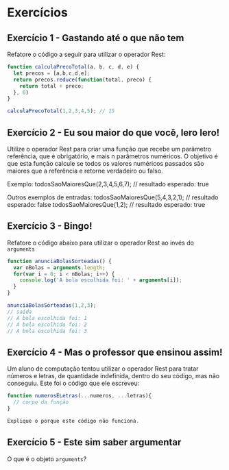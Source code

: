# Exercícios

## Exercício 1 - Gastando até o que não tem
Refatore o código a seguir para utilizar o operador Rest:

``` javascript
function calculaPrecoTotal(a, b, c, d, e) {
  let precos = [a,b,c,d,e];
  return precos.reduce(function(total, preco) {
    return total + preco;
  }, 0)
}

calculaPrecoTotal(1,2,3,4,5); // 15
```

## Exercício 2 - Eu sou maior do que você, lero lero!
Utilize o operador Rest para criar uma função que recebe um parâmetro referência, que é obrigatório, e mais n parâmetros numéricos. O objetivo é que esta função calcule se todos os valores numéricos passados são maiores que a referência e retorne verdadeiro ou falso.

Exemplo:
todosSaoMaioresQue(2,3,4,5,6,7); // resultado esperado: true

Outros exemplos de entradas:
todosSaoMaioresQue(5,4,3,2,1); // resultado esperado: false
todosSaoMaioresQue(1,2); // resultado esperado: true

## Exercício 3 - Bingo!
Refatore o código abaixo para utilizar o operador Rest ao invés do `arguments`

``` javascript
function anunciaBolasSorteadas() {
  var nBolas = arguments.length;
  for(var i = 0; i < nBolas; i++) {
    console.log('A bola escolhida foi: ' + arguments[i]);
  }
}

anunciaBolasSorteadas(1,2,3);
// saída
// A bola escolhida foi: 1
// A bola escolhida foi: 2
// A bola escolhida foi: 3
```

## Exercício 4 - Mas o professor que ensinou assim!
Um aluno de computação tentou utilizar o operador Rest para tratar números e letras, de quantidade indefinida, dentro do seu código, mas não conseguiu. Este foi o código que ele escreveu:

``` javascript
function numerosELetras(...numeros, ...letras){
  // corpo da função
}

Explique o porque este código não funciona.
```

## Exercício 5 - Este sim saber argumentar
O que é o objeto `arguments`?